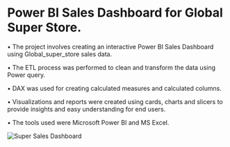 
# Power BI Sales Dashboard for Global Super Store.

• The project involves creating an interactive Power BI Sales Dashboard using Global_super_store sales data.

• The ETL process was performed to clean and transform the data using Power query.  

• DAX was used for creating calculated measures and calculated columns. 

• Visualizations and reports were created using cards, charts and slicers to provide insights and easy understanding for end users.   

• The tools used were Microsoft Power BI and MS Excel.

![Super Sales Dashboard](https://github.com/soham7998/Data-Analysis-Projects/assets/112894790/22988be9-8fb0-483c-86de-073a502c08df)
